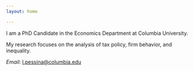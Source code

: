 ```yaml
---
layout: home

---
```


I am a PhD Candidate in the Economics Department at Columbia University.

My research focuses on the analysis of tax policy, firm behavior, and inequality.

*Email*: l.pessina@columbia.edu